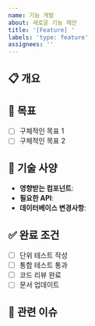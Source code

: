 ```yaml
---
name: 기능 개발
about: 새로운 기능 제안
title: '[Feature] '
labels: 'type: feature'
assignees: ''
---
```


## 📋 개요
<!-- 기능에 대한 간단한 설명 -->

## 🎯 목표
- [ ] 구체적인 목표 1
- [ ] 구체적인 목표 2

## 📐 기술 사양
- **영향받는 컴포넌트**: 
- **필요한 API**: 
- **데이터베이스 변경사항**: 

## ✅ 완료 조건
- [ ] 단위 테스트 작성
- [ ] 통합 테스트 통과
- [ ] 코드 리뷰 완료
- [ ] 문서 업데이트

## 🔗 관련 이슈
<!-- 
- Related to #
- Blocks #
- Blocked by #
-->
